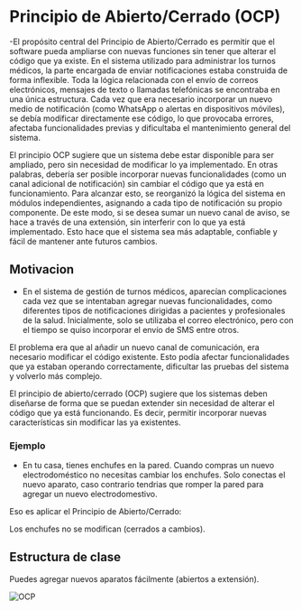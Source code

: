 # Principio de Abierto/Cerrado (OCP)

-El propósito central del Principio de Abierto/Cerrado es permitir que el software pueda ampliarse con nuevas funciones sin tener que alterar el código que ya existe. En el sistema utilizado para administrar los turnos médicos, la parte encargada de enviar notificaciones estaba construida de forma inflexible. Toda la lógica relacionada con el envío de correos electrónicos, mensajes de texto o llamadas telefónicas se encontraba en una única estructura. Cada vez que era necesario incorporar un nuevo medio de notificación (como WhatsApp o alertas en dispositivos móviles), se debía modificar directamente ese código, lo que provocaba errores, afectaba funcionalidades previas y dificultaba el mantenimiento general del sistema.

El principio OCP sugiere que un sistema debe estar disponible para ser ampliado, pero sin necesidad de modificar lo ya implementado. En otras palabras, debería ser posible incorporar nuevas funcionalidades (como un canal adicional de notificación) sin cambiar el código que ya está en funcionamiento. Para alcanzar esto, se reorganizó la lógica del sistema en módulos independientes, asignando a cada tipo de notificación su propio componente. De este modo, si se desea sumar un nuevo canal de aviso, se hace a través de una extensión, sin interferir con lo que ya está implementado. Esto hace que el sistema sea más adaptable, confiable y fácil de mantener ante futuros cambios.

## Motivacion 

- En el sistema de gestión de turnos médicos, aparecían complicaciones cada vez que se intentaban agregar nuevas funcionalidades, como diferentes tipos de notificaciones dirigidas a pacientes y profesionales de la salud. Inicialmente, solo se utilizaba el correo electrónico, pero con el tiempo se quiso incorporar el envío de SMS entre otros.

El problema era que al añadir un nuevo canal de comunicación, era necesario modificar el código existente. Esto podía afectar funcionalidades que ya estaban operando correctamente, dificultar las pruebas del sistema y volverlo más complejo.

El principio de abierto/cerrado (OCP) sugiere que los sistemas deben diseñarse de forma que se puedan extender sin necesidad de alterar el código que ya está funcionando. Es decir, permitir incorporar nuevas características sin modificar las ya existentes.

### Ejemplo 

- En tu casa, tienes enchufes en la pared. Cuando compras un nuevo electrodoméstico no necesitas cambiar los enchufes. Solo conectas el nuevo aparato, caso contrario tendrias que romper la pared para agregar un nuevo electrodomestivo.

Eso es aplicar el Principio de Abierto/Cerrado:

Los enchufes no se modifican (cerrados a cambios).

## Estructura de clase

Puedes agregar nuevos aparatos fácilmente (abiertos a extensión).

![OCP](https://github.com/user-attachments/assets/17b1197c-22a5-4f18-becf-f7d6732bc5f2)






